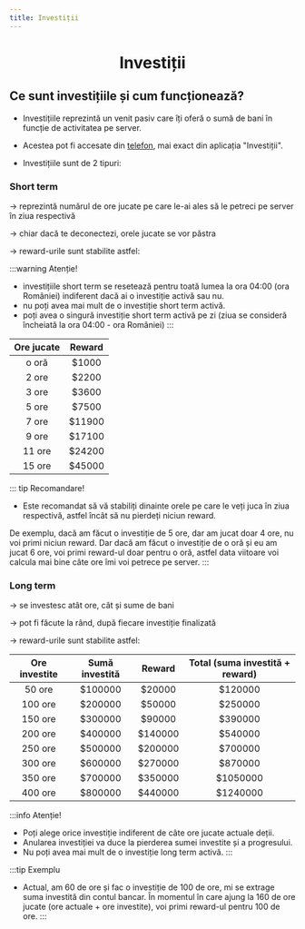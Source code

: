 ```yaml
---
title: Investiții
---
```



# <center>Investiții</center>

## Ce sunt investițiile și cum funcționează?

- Investițiile reprezintă un venit pasiv care îți oferă o sumă de bani în funcție de activitatea pe server.

- Acestea pot fi accesate din [telefon](/general/telefon), mai exact din aplicația "Investiții".

- Investițiile sunt de 2 tipuri:
 
### Short term
-> reprezintă numărul de ore jucate pe care le-ai ales să le petreci pe server în ziua respectivă

-> chiar dacă te deconectezi, orele jucate se vor păstra

-> reward-urile sunt stabilite astfel:

:::warning Atenție!
- investițiile short term se resetează pentru toată lumea la ora 04:00 (ora României) indiferent dacă ai o investiție activă sau nu.
- nu poți avea mai mult de o investiție short term activă.
- poți avea o singură investiție short term activă pe zi (ziua se consideră încheiată la ora 04:00 - ora României)
:::

|  Ore jucate  |    Reward   |
| :-----------:|   :-----:   |
|     o oră    |    $1000    |
|     2 ore    |    $2200    |
|     3 ore    |    $3600    |
|     5 ore    |    $7500    |
|     7 ore    |    $11900   |
|     9 ore    |    $17100   |
|     11 ore   |    $24200   |
|     15 ore   |    $45000   |

::: tip Recomandare!
- Este recomandat să vă stabiliți dinainte orele pe care le veți juca în ziua respectivă, astfel încât să nu pierdeți niciun reward.

De exemplu, dacă am făcut o investiție de 5 ore, dar am jucat doar 4 ore, nu voi primi niciun reward. Dar dacă am făcut o investiție de o oră și eu am jucat 6 ore, voi primi reward-ul doar pentru o oră, astfel data viitoare voi calcula mai bine câte ore îmi voi petrece pe server.
:::

 ### Long term 
 -> se investesc atât ore, cât și sume de bani

 -> pot fi făcute la rând, după fiecare investiție finalizată

 -> reward-urile sunt stabilite astfel:

|   Ore investite |   Sumă investită   |    Reward   |  Total (suma investită + reward) |
|  :-----------:  |   :-------------:  |   :-----:   |  :----:   |
|     50 ore      |       $100000      |    $20000   |  $120000  |
|     100 ore     |       $200000      |    $50000   |  $250000  |
|     150 ore     |       $300000      |    $90000   |  $390000  |
|     200 ore     |       $400000      |    $140000  |  $540000  |
|     250 ore     |       $500000      |    $200000  |  $700000  |
|     300 ore     |       $600000      |    $270000  |  $870000  |
|     350 ore     |       $700000      |    $350000  |  $1050000 |
|     400 ore     |       $800000      |    $440000  |  $1240000 |

:::info Atenție!
- Poți alege orice investiție indiferent de câte ore jucate actuale deții.
- Anularea investiției va duce la pierderea sumei investite și a progresului.
- Nu poți avea mai mult de o investiție long term activă.
:::

:::tip Exemplu
- Actual, am 60 de ore și fac o investiție de 100 de ore, mi se extrage suma investită din contul bancar. În momentul în care ajung la 160 de ore jucate (ore actuale + ore investite), voi primi reward-ul pentru 100 de ore.
:::